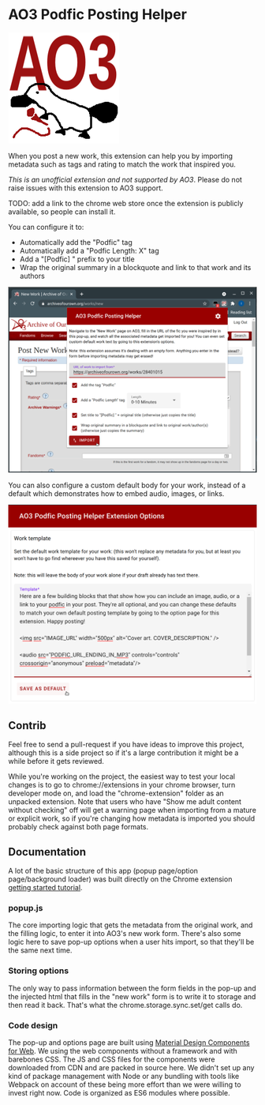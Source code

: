 # AO3 Podfic Posting Helper

![Logo: A platypus holding a microphone in front of the letters AO3](images/icon-225.png?raw=true)

When you post a new work, this extension can help you by importing metadata such as tags and rating to match the work that inspired you.

_This is an unofficial extension and not supported by AO3_. Please do not raise issues with this extension to AO3 support.

TODO: add a link to the chrome web store once the extension is publicly available, so people can install it.

You can configure it to:

*   Automatically add the "Podfic" tag
*   Automatically add a "Podfic Length: X" tag
*   Add a "[Podfic] " prefix to your title
*   Wrap the original summary in a blockquote and link to that work and its authors

![A popup over the new work page, showing the options available to configure importing metadata](images/pop-up-screen-shot.png)

You can also configure a custom default body for your work, instead of a default which demonstrates how to embed audio, images, or links.

![An options page where you can configure the default body of your new work](images/options-screen-shot.png)

## Contrib

Feel free to send a pull-request if you have ideas to improve this project, although this is a side project so if it's a large contribution it might be a while before it gets reviewed.

While you're working on the project, the easiest way to test your local changes is to go to chrome://extensions in your chrome browser, turn developer mode on, and load the "chrome-extension" folder as an unpacked extension. Note that users who have "Show me adult content without checking" off will get a warning page when importing from a mature or explicit work, so if you're changing how metadata is imported you should probably check against both page formats.

## Documentation

A lot of the basic structure of this app (popup page/option page/background loader) was built directly on the Chrome extension [getting started tutorial](https://developer.chrome.com/docs/extensions/mv3/getstarted/).

### popup.js

The core importing logic that gets the metadata from the original work, and the filling logic, to enter it into AO3's new work form. There's also some logic here to save pop-up options when a user hits import, so that they'll be the same next time.

### Storing options

The only way to pass information between the form fields in the pop-up and the injected html that fills in the "new work" form is to write it to storage and then read it back. That's what the chrome.storage.sync.set/get calls do.

### Code design

The pop-up and options page are built using [Material Design Components for Web](https://material.io/). We using the web components without a framework and with barebones CSS. The JS and CSS files for the components were downloaded from CDN and are packed in source here. We didn't set up any kind of package management with Node or any bundling with tools like Webpack on account of these being more effort than we were willing to invest right now. Code is organized as ES6 modules where possible.

